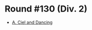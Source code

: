 # Round #130 (Div. 2)

* [A. Ciel and Dancing][]

[A. Ciel and Dancing]: http://codeforces.com/contest/322/problem/A
